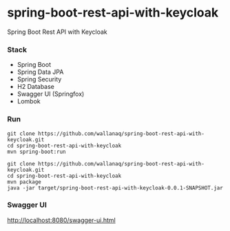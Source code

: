 # spring-boot-rest-api-with-keycloak

Spring Boot Rest API with Keycloak

### Stack

- Spring Boot
- Spring Data JPA
- Spring Security
- H2 Database
- Swagger UI (Springfox)
- Lombok

### Run

```
git clone https://github.com/wallanaq/spring-boot-rest-api-with-keycloak.git
cd spring-boot-rest-api-with-keycloak
mvn spring-boot:run
```

```
git clone https://github.com/wallanaq/spring-boot-rest-api-with-keycloak.git
cd spring-boot-rest-api-with-keycloak
mvn package
java -jar target/spring-boot-rest-api-with-keycloak-0.0.1-SNAPSHOT.jar
```

### Swagger UI

[http://localhost:8080/swagger-ui.html](http://localhost:8080/swagger-ui.html)

